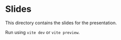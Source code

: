 # Slides

This directory contains the slides for the presentation.

Run using `vite dev` or `vite preview`.
